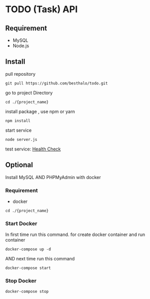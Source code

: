 # TODO (Task) API
## Requirement
- MySQL
- Node.js

## Install 
pull repository

```
git pull https://github.com/besthalo/todo.git
```

go to project Directory
```curl
cd ./{project_name}
```

install package , use npm or yarn 

```curl
npm install
```

start service

```curl
node server.js
```


test service:
[Health Check](http://localhost:3000/v1/healthcheck)



## Optional 
Install MySQL AND PHPMyAdmin  with docker
### Requirement
- docker

```curl
cd ./{project_name}
```

### Start Docker
In first time run this command. for create docker container and run container
```curl
docker-compose up -d
```
AND next time run this command
```curl
docker-compose start
```

### Stop Docker
```curl
docker-compose stop
```
